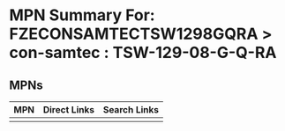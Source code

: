 



# MPN Summary For: FZECONSAMTECTSW1298GQRA > con-samtec : TSW-129-08-G-Q-RA

## MPNs
  

|MPN|Direct Links|Search Links|
| :--- | :--- | :--- |
||||
